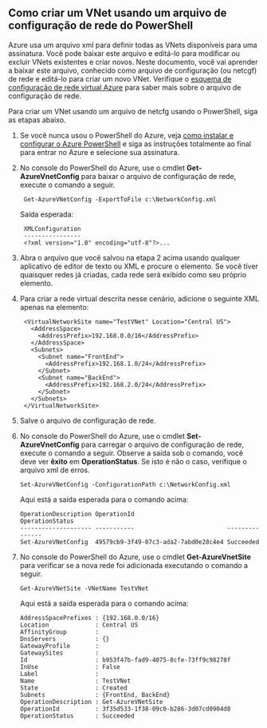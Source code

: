## <a name="how-to-create-a-vnet-using-a-network-config-file-from-powershell"></a>Como criar um VNet usando um arquivo de configuração de rede do PowerShell

Azure usa um arquivo xml para definir todas as VNets disponíveis para uma assinatura. Você pode baixar este arquivo e editá-lo para modificar ou excluir VNets existentes e criar novos. Neste documento, você vai aprender a baixar este arquivo, conhecido como arquivo de configuração (ou netcgf) de rede e editá-lo para criar um novo VNet. Verifique o [esquema de configuração de rede virtual Azure](https://msdn.microsoft.com/library/azure/jj157100.aspx) para saber mais sobre o arquivo de configuração de rede.

Para criar um VNet usando um arquivo de netcfg usando o PowerShell, siga as etapas abaixo.

1. Se você nunca usou o PowerShell do Azure, veja [como instalar e configurar o Azure PowerShell](../articles/powershell-install-configure.md) e siga as instruções totalmente ao final para entrar no Azure e selecione sua assinatura.
2. No console do PowerShell do Azure, use o cmdlet **Get-AzureVnetConfig** para baixar o arquivo de configuração de rede, execute o comando a seguir. 

        Get-AzureVNetConfig -ExportToFile c:\NetworkConfig.xml

    Saída esperada:

        XMLConfiguration                                                                                                     
        ----------------                                                                                                     
        <?xml version="1.0" encoding="utf-8"?>...  

3. Abra o arquivo que você salvou na etapa 2 acima usando qualquer aplicativo de editor de texto ou XML e procure o **<VirtualNetworkSites>** elemento. Se você tiver quaisquer redes já criadas, cada rede será exibido como seu próprio **<VirtualNetworkSite>** elemento.
4. Para criar a rede virtual descrita nesse cenário, adicione o seguinte XML apenas na **<VirtualNetworkSites>** elemento:

        <VirtualNetworkSite name="TestVNet" Location="Central US">
          <AddressSpace>
            <AddressPrefix>192.168.0.0/16</AddressPrefix>
          </AddressSpace>
          <Subnets>
            <Subnet name="FrontEnd">
              <AddressPrefix>192.168.1.0/24</AddressPrefix>
            </Subnet>
            <Subnet name="BackEnd">
              <AddressPrefix>192.168.2.0/24</AddressPrefix>
            </Subnet>
          </Subnets>
        </VirtualNetworkSite>

9.  Salve o arquivo de configuração de rede.
10. No console do PowerShell do Azure, use o cmdlet **Set-AzureVnetConfig** para carregar o arquivo de configuração de rede, execute o comando a seguir. Observe a saída sob o comando, você deve ver **êxito** em **OperationStatus**. Se isto é não o caso, verifique o arquivo xml de erros.

        Set-AzureVNetConfig -ConfigurationPath c:\NetworkConfig.xml

    Aqui está a saída esperada para o comando acima:

        OperationDescription OperationId                          OperationStatus
        -------------------- -----------                          ---------------
        Set-AzureVNetConfig  49579cb9-3f49-07c3-ada2-7abd0e28c4e4 Succeeded 
    
11. No console do PowerShell do Azure, use o cmdlet **Get-AzureVnetSite** para verificar se a nova rede foi adicionada executando o comando a seguir. 

        Get-AzureVNetSite -VNetName TestVNet

    Aqui está a saída esperada para o comando acima:

        AddressSpacePrefixes : {192.168.0.0/16}
        Location             : Central US
        AffinityGroup        : 
        DnsServers           : {}
        GatewayProfile       : 
        GatewaySites         : 
        Id                   : b953f47b-fad9-4075-8cfe-73ff9c98278f
        InUse                : False
        Label                : 
        Name                 : TestVNet
        State                : Created
        Subnets              : {FrontEnd, BackEnd}
        OperationDescription : Get-AzureVNetSite
        OperationId          : 3f35d533-1f38-09c0-b286-3d07cd0904d8
        OperationStatus      : Succeeded